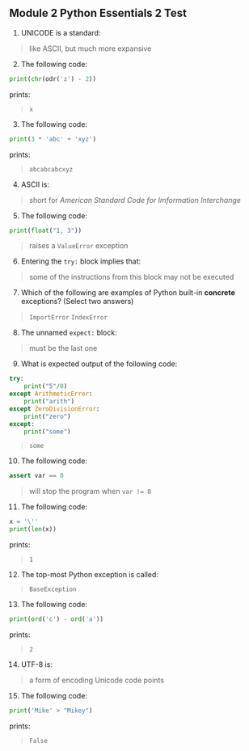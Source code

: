 ## Module 2 Python Essentials 2 Test

1. UNICODE is a standard:
> like ASCII, but much more expansive

2. The following code:
```python
print(chr(odr('z') - 2))
```
prints:
> `x`

3. The following code:
```python
print(3 * 'abc' + 'xyz')
```
prints:
> `abcabcabcxyz`

4. ASCII is:
> short for *American Standard Code for Imformation Interchange*

5. The following code:
```python
print(float("1, 3"))
```
> raises a `ValueError` exception

6. Entering the `try:` block implies that:
> some of the instructions from this block may not be executed

7. Which of the following are examples of Python built-in **concrete** exceptions? (Select two answers)
> `ImportError`
> `IndexError`

8. The unnamed `expect:` block:
> must be the last one

9. What is expected output of the following code:
```python
try:
    print("5"/0)
except ArithmeticError:
    print("arith")
except ZeroDivisionError:
    print("zero")
except:
    print("some")
```
> `some`

10.  The following code:
```python
assert var == 0
```
> will stop the program when `var != 0`

11. The following code:
```python
x = '\''
print(len(x))
```
prints:
> `1`

12. The top-most Python exception is called:
> `BaseException`

13. The following code:
```python
print(ord('c') - ord('a'))
```
prints:
> `2`

14. UTF-8 is:
> a form of encoding Unicode code points

15. The following code:
```python
print('Mike' > "Mikey")
```
prints:
> `False`
